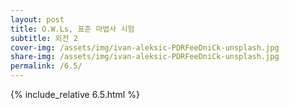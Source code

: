 ```yaml
---
layout: post
title: O.W.Ls, 표준 마법사 시험
subtitle: 외전 2
cover-img: /assets/img/ivan-aleksic-PDRFeeDniCk-unsplash.jpg
share-img: /assets/img/ivan-aleksic-PDRFeeDniCk-unsplash.jpg
permalink: /6.5/
---
```


{% include_relative 6.5.html %}

